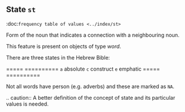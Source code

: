 State ``st``
------------------------------------------------
:doc:`frequency table of values <../index/st>`

Form of the noun that indicates a connection with a neighbouring noun.

This feature is present on objects of type *word*.

There are three states in the Hebrew Bible:

=====  ==========
``a``  absolute 
``c``  construct 
``e``  emphatic 
=====  ==========

Not all words have person (e.g. adverbs) and these are marked as ``NA``.

.. caution::
    A better definition of the concept of state and its particular values is needed.
